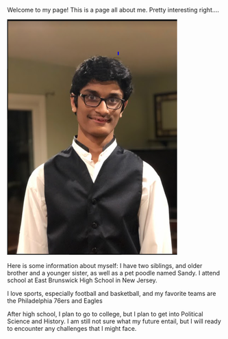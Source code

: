 Welcome to my page! 
This is a page all about me. Pretty interesting right....


![Image of Me](https://raw.githubusercontent.com/smandayam2/AP-Comp-Sci-Project/master/PictureOfMr.PNG)

Here is some information about myself:
I have two siblings, and older brother and a younger sister, as well as a pet poodle named Sandy. 
I attend school at East Brunswick High School in New Jersey. 

I love sports, especially football and basketball, and my favorite teams are the Philadelphia 76ers and Eagles

After high school, I plan to go to college, but I plan to get into Political Science and History. I am still not sure what my future entail, but I will ready to encounter any challenges that I might face. 
